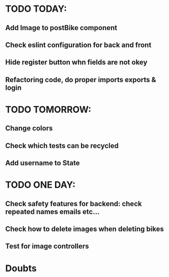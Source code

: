 # TODO TODAY:

## Add Image to postBike component

## Check eslint configuration for back and front

## Hide register button whn fields are not okey

## Refactoring code, do proper imports exports & login

# TODO TOMORROW:

## Change colors

## Check which tests can be recycled

## Add username to State

# TODO ONE DAY:

## Check safety features for backend: check repeated names emails etc...

## Check how to delete images when deleting bikes

## Test for image controllers

# Doubts
